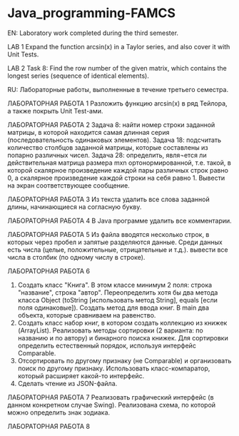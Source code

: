 # Java_programming-FAMCS
EN:
Laboratory work completed during the third semester.

LAB 1
Expand the function arcsin(x) in a Taylor series, and also cover it with Unit Tests.
 
LAB 2
Task 8: Find the row number of the given matrix, which contains the longest series (sequence of identical elements).
 


RU:
Лабораторные работы, выполненные в течение  третьего семестра.

ЛАБОРАТОРНАЯ РАБОТА 1
Разложить функцию arcsin(x) в ряд Тейлора, а также покрыть Unit Test-ами.

ЛАБОРАТОРНАЯ РАБОТА 2
Задача 8: найти номер строки заданной матрицы, в которой находится самая длинная серия (последовательность одинаковых элементов).
Задача 18: подсчитать количество столбцов заданной матрицы, которые составлены из попарно различных чисел.
Задача 28: определить, явля¬ется ли действительная матрица размера mxn  ортонормированной, т.е. такой, в которой скалярное  произведение каждой пары различных строк равно 0,  а скалярное произведение каждой строки на себя равно 1. Вывести на экран соответствующее сообщение.

ЛАБОРАТОРНАЯ РАБОТА 3
Из текста удалить все слова заданной длины, начинающиеся на согласную букву.

ЛАБОРАТОРНАЯ РАБОТА 4
В Java программе удалить все комментарии.

ЛАБОРАТОРНАЯ РАБОТА 5
Из файла вводятся несколько строк, в которых через пробел и запятые разделяются данные. Среди данных есть числа (целые, положительные, отрицательные и т.д.). вывести все числа в столбик (по одному числу в строке). 

ЛАБОРАТОРНАЯ РАБОТА 6  
1. Создать класс "Книга". В этом классе минимум 2 поля: строка "название", строка "автор".  Переопределить хотя бы два метода класса Object (toString [использовать метод String], equals [если поля одинаковые]). Создать метод для ввода книг. В main два объекта, которые сравниваем на равенство.
2. Создать класс набор книг, в котором создать коллекцию из книжек (ArrayList). Реализовать методы сортировки (2 варианта: по названию и по автору) и бинарного поиска книжек. Для сортировки определить естественный порядок, используя интерфейс Comparable. 
3. Отсортировать по другому признаку (не Comparable) и организовать поиск по другому признаку. Использовать класс-компаратор, который расширяет какой-то интерфейс.
4. Сделать чтение из JSON-файла.

ЛАБОРАТОРНАЯ РАБОТА 7
Реализовать графический интерфейс (в данном конкретном случае Swing). Реализована схема, по которой можно определить знак зодиака.

ЛАБОРАТОРНАЯ РАБОТА 8



 
